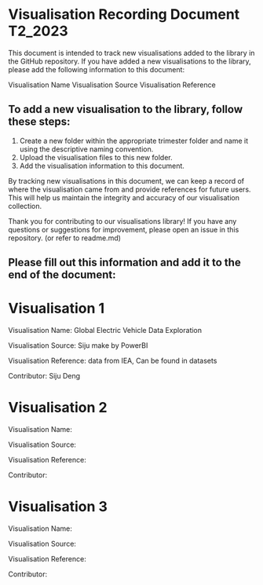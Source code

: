 # Visualisation Recording Document T2_2023

This document is intended to track new visualisations added to the library in the GitHub repository. If you have added a new visualisations to the library, please add the following information to this document:

Visualisation Name
Visualisation Source
Visualisation Reference

## To add a new visualisation to the library, follow these steps:

1. Create a new folder within the appropriate trimester folder and name it using the descriptive naming convention.
2. Upload the visualisation files to this new folder.
3. Add the visualisation information to this document.

By tracking new visualisations in this document, we can keep a record of where the visualisation came from and provide references for future users. This will help us maintain the integrity and accuracy of our visualisation collection.

Thank you for contributing to our visualisations library! If you have any questions or suggestions for improvement, please open an issue in this repository. (or refer to readme.md)

## Please fill out this information and add it to the end of the document:

# Visualisation 1

Visualisation Name: Global Electric Vehicle Data Exploration

Visualisation Source: Siju make by PowerBI

Visualisation Reference: data from IEA, Can be found in datasets

Contributor: Siju Deng

# Visualisation 2

Visualisation Name:

Visualisation Source:

Visualisation Reference:

Contributor:

# Visualisation 3

Visualisation Name:

Visualisation Source:

Visualisation Reference:

Contributor:
